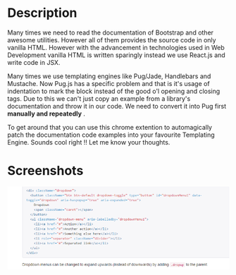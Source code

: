 # Description
Many times we need to read the documentation of Bootstrap and other awesome utilities. However all of them provides the source code in only vanilla HTML. However with the advancement in technologies used in Web Development vanilla HTML is written sparingly instead we use React.js and write code in JSX.

Many times we use templating engines like Pug/Jade, Handlebars and Mustache. Now Pug.js has a specific problem and that is it's usage of indentation to mark the block instead of the good o'l opening and closing tags. Due to this we can't just copy an example from a library's documentation and throw it in our code. We need to convert it into Pug first **manually and repeatedly** . 

To get around that you can use this chrome extention to automagically patch the documentation code examples into your favourite Templating Engine. Sounds cool right !! Let me know your thoughts.

# Screenshots
![](/screenshots/1.png?raw=true)

